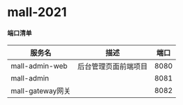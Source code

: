 # mall-2021
#### 端口清单

| 服务名           | 描述                 | 端口 |
| ---------------- | -------------------- | ---- |
| mall-admin-web   | 后台管理页面前端项目 | 8080 |
| mall-admin       |                      | 8081 |
| mall-gateway网关 |                      | 8082 |

